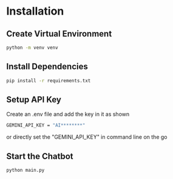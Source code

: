 # Installation
## Create Virtual Environment
```bash
python -m venv venv
```
## Install Dependencies
```bash
pip install -r requirements.txt
```
## Setup API Key
Create an .env file and add the key in it as shown
```bash
GEMINI_API_KEY = "AI********"
```
or directly set the "GEMINI_API_KEY" in command line on the go
## Start the Chatbot
```bash
python main.py
```
